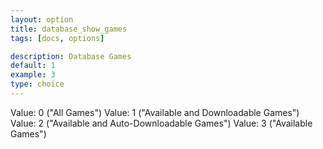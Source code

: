 ```yaml
---
layout: option
title: database_show_games
tags: [docs, options]

description: Database Games
default: 1
example: 3
type: choice
---
```


Value: 0 ("All Games")
Value: 1 ("Available and Downloadable Games")
Value: 2 ("Available and Auto-Downloadable Games")
Value: 3 ("Available Games")
